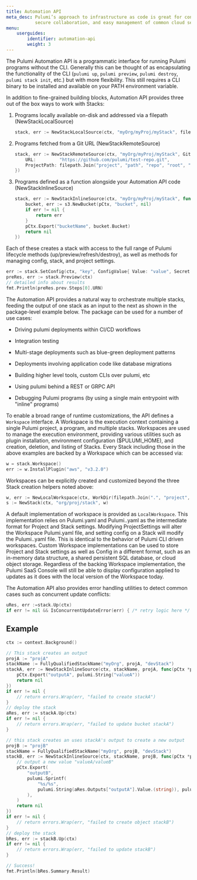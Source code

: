 ```yaml
---
title: Automation API
meta_desc: Pulumi’s approach to infrastructure as code is great for continuous delivery,
           secure collaboration, and easy management of common cloud services and operations.
menu:
    userguides:
        identifier: automation-api
        weight: 3
---
```


The Pulumi Automation API is a programmatic interface for running Pulumi programs without the CLI. Generally this can be thought of as encapsulating the functionality of the CLI (`pulumi up`, `pulumi preview`, `pulumi destroy`, `pulumi stack init`, etc.) but with more flexibility. This still requires a CLI binary to be installed and available on your PATH environment variable.

In addition to fine-grained building blocks, Automation API provides three out of the box ways to work with Stacks:

1. Programs locally available on-disk and addressed via a filepath (NewStackLocalSource)

    ```go
    stack, err := NewStackLocalSource(ctx, "myOrg/myProj/myStack", filepath.Join("..", "path", "to", "project"))
    ```

2. Programs fetched from a Git URL (NewStackRemoteSource)

    ```go
    stack, err := NewStackRemoteSource(ctx, "myOrg/myProj/myStack", GitRepo{
        URL:         "https://github.com/pulumi/test-repo.git",
        ProjectPath: filepath.Join("project", "path", "repo", "root", "relative"),
    })
    ```

3. Programs defined as a function alongside your Automation API code (NewStackInlineSource)

    ```go
    stack, err := NewStackInlineSource(ctx, "myOrg/myProj/myStack", func(pCtx *pulumi.Context) error {
        bucket, err := s3.NewBucket(pCtx, "bucket", nil)
        if err != nil {
            return err
        }
        pCtx.Export("bucketName", bucket.Bucket)
        return nil
    })
    ```

Each of these creates a stack with access to the full range of Pulumi lifecycle methods (up/preview/refresh/destroy), as well as methods for managing config, stack, and project settings.

```go
err := stack.SetConfig(ctx, "key", ConfigValue{ Value: "value", Secret: true })
preRes, err := stack.Preview(ctx)
// detailed info about results
fmt.Println(preRes.prev.Steps[0].URN)
```

The Automation API provides a natural way to orchestrate multiple stacks, feeding the output of one stack as an input to the next as shown in the package-level example below. The package can be used for a number of use cases:

- Driving pulumi deployments within CI/CD workflows

- Integration testing

- Multi-stage deployments such as blue-green deployment patterns

- Deployments involving application code like database migrations

- Building higher level tools, custom CLIs over pulumi, etc

- Using pulumi behind a REST or GRPC API

- Debugging Pulumi programs (by using a single main entrypoint with "inline" programs)

To enable a broad range of runtime customizations, the API defines a `Workspace` interface. A Workspace is the execution context containing a single Pulumi project, a program, and multiple stacks. Workspaces are used to manage the execution environment, providing various utilities such as plugin installation, environment configuration ($PULUMI_HOME), and creation, deletion, and listing of Stacks. Every Stack including those in the above examples are backed by a Workspace which can be accessed via:

```go
w = stack.Workspace()
err := w.InstallPlugin("aws", "v3.2.0")
```

Workspaces can be explicitly created and customized beyond the three Stack creation helpers noted above:

```go
w, err := NewLocalWorkspace(ctx, WorkDir(filepath.Join(".", "project", "path"), PulumiHome("~/.pulumi"))
s := NewStack(ctx, "org/proj/stack", w)
```

A default implementation of workspace is provided as `LocalWorkspace`. This implementation relies on Pulumi.yaml and Pulumi.<stack>.yaml as the intermediate format for Project and Stack settings. Modifying ProjectSettings will alter the Workspace Pulumi.yaml file, and setting config on a Stack will modify the Pulumi.<stack>.yaml file. This is identical to the behavior of Pulumi CLI driven workspaces. Custom Workspace implementations can be used to store Project and Stack settings as well as Config in a different format, such as an in-memory data structure, a shared persistent SQL database, or cloud object storage. Regardless of the backing Workspace implementation, the Pulumi SaaS Console will still be able to display configuration applied to updates as it does with the local version of the Workspace today.

The Automation API also provides error handling utilities to detect common cases such as concurrent update conflicts:

```go
uRes, err :=stack.Up(ctx)
if err != nil && IsConcurrentUpdateError(err) { /* retry logic here */ }
```

## Example

```go
ctx := context.Background()

// This stack creates an output
projA := "projA"
stackName := FullyQualifiedStackName("myOrg", projA, "devStack")
stackA, err := NewStackInlineSource(ctx, stackName, projA, func(pCtx *pulumi.Context) error {
	pCtx.Export("outputA", pulumi.String("valueA"))
	return nil
})
if err != nil {
	// return errors.Wrap(err, "failed to create stackA")
}
// deploy the stack
aRes, err := stackA.Up(ctx)
if err != nil {
	// return errors.Wrap(err, "failed to update bucket stackA")
}

// this stack creates an uses stackA's output to create a new output
projB := "projB"
stackName = FullyQualifiedStackName("myOrg", projB, "devStack")
stackB, err := NewStackInlineSource(ctx, stackName, projB, func(pCtx *pulumi.Context) error {
	// output a new value "valueA/valueB"
	pCtx.Export(
		"outputB",
		pulumi.Sprintf(
			"%s/%s",
			pulumi.String(aRes.Outputs["outputA"].Value.(string)), pulumi.String("valueB"),
		),
	)
	return nil
})
if err != nil {
	// return errors.Wrap(err, "failed to create object stackB")
}
// deploy the stack
bRes, err := stackB.Up(ctx)
if err != nil {
	// return errors.Wrap(err, "failed to update stackB")
}

// Success!
fmt.Println(bRes.Summary.Result)
```
